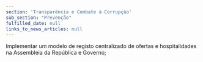 ```yaml
---
section: 'Transparência e Combate à Corrupção'
sub_section: "Prevenção"
fulfilled_date: null
links_to_news_articles: null
---
```


Implementar um modelo de registo centralizado de ofertas e hospitalidades na Assembleia da República e Governo;